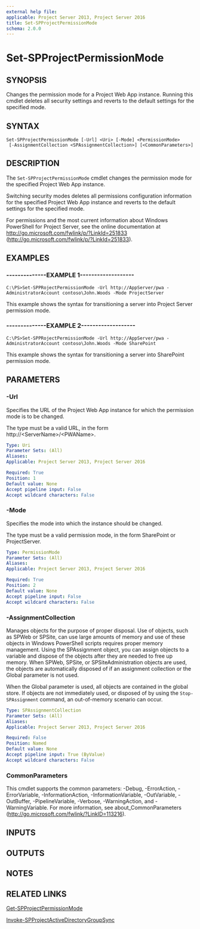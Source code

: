 ```yaml
---
external help file: 
applicable: Project Server 2013, Project Server 2016
title: Set-SPProjectPermissionMode
schema: 2.0.0
---
```


# Set-SPProjectPermissionMode

## SYNOPSIS
Changes the permission mode for a Project Web App instance.
Running this cmdlet deletes all security settings and reverts to the default settings for the specified mode.

## SYNTAX

```
Set-SPProjectPermissionMode [-Url] <Uri> [-Mode] <PermissionMode>
 [-AssignmentCollection <SPAssignmentCollection>] [<CommonParameters>]
```

## DESCRIPTION
The `Set-SPProjectPermissionMode` cmdlet changes the permission mode for the specified Project Web App instance.

Switching security modes deletes all permissions configuration information for the specified Project Web App instance and reverts to the default settings for the specified mode.

For permissions and the most current information about Windows PowerShell for Project Server, see the online documentation at http://go.microsoft.com/fwlink/p/?LinkId=251833 (http://go.microsoft.com/fwlink/p/?LinkId=251833).

## EXAMPLES

### --------------EXAMPLE 1-------------------
```
C:\PS>Set-SPPRojectPermissionMode -Url http://AppServer/pwa -AdministratorAccount contoso\John.Woods -Mode ProjectServer
```

This example shows the syntax for transitioning a server into Project Server permission mode.


### --------------EXAMPLE 2-------------------
```
C:\PS>Set-SPPRojectPermissionMode -Url http://AppServer/pwa -AdministratorAccount contoso\John.Woods -Mode SharePoint
```

This example shows the syntax for transitioning a server into SharePoint permission mode.


## PARAMETERS

### -Url
Specifies the URL of the Project Web App instance for which the permission mode is to be changed.

The type must be a valid URL, in the form http://\<ServerName\>/\<PWAName\>.

```yaml
Type: Uri
Parameter Sets: (All)
Aliases: 
Applicable: Project Server 2013, Project Server 2016

Required: True
Position: 1
Default value: None
Accept pipeline input: False
Accept wildcard characters: False
```

### -Mode
Specifies the mode into which the instance should be changed.

The type must be a valid permission mode, in the form SharePoint or ProjectServer.

```yaml
Type: PermissionMode
Parameter Sets: (All)
Aliases: 
Applicable: Project Server 2013, Project Server 2016

Required: True
Position: 2
Default value: None
Accept pipeline input: False
Accept wildcard characters: False
```

### -AssignmentCollection
Manages objects for the purpose of proper disposal.
Use of objects, such as SPWeb or SPSite, can use large amounts of memory and use of these objects in Windows PowerShell scripts requires proper memory management.
Using the SPAssignment object, you can assign objects to a variable and dispose of the objects after they are needed to free up memory.
When SPWeb, SPSite, or SPSiteAdministration objects are used, the objects are automatically disposed of if an assignment collection or the Global parameter is not used.

When the Global parameter is used, all objects are contained in the global store.
If objects are not immediately used, or disposed of by using the `Stop-SPAssignment` command, an out-of-memory scenario can occur.

```yaml
Type: SPAssignmentCollection
Parameter Sets: (All)
Aliases: 
Applicable: Project Server 2013, Project Server 2016

Required: False
Position: Named
Default value: None
Accept pipeline input: True (ByValue)
Accept wildcard characters: False
```

### CommonParameters
This cmdlet supports the common parameters: -Debug, -ErrorAction, -ErrorVariable, -InformationAction, -InformationVariable, -OutVariable, -OutBuffer, -PipelineVariable, -Verbose, -WarningAction, and -WarningVariable. For more information, see about_CommonParameters (http://go.microsoft.com/fwlink/?LinkID=113216).

## INPUTS

## OUTPUTS

## NOTES

## RELATED LINKS

[Get-SPProjectPermissionMode](Get-SPProjectPermissionMode.md)

[Invoke-SPProjectActiveDirectoryGroupSync](Invoke-SPProjectActiveDirectoryGroupSync.md)
